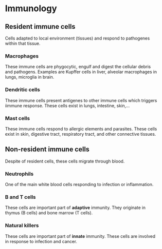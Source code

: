 
# Immunology  
## Resident immune cells  
Cells adapted to local environment (tissues) and respond to pathogenes within that tissue.   
### Macrophages  
These immune cells are phygocytic, engulf and digest the cellular debris and pathogens.  Examples are Kupffer cells in liver, alveolar macrophages in lungs, microglia in brain.  
### Dendritic cells  
These immune cells present antigenes to other immune cells which triggers iimmune response.  These cells exist in lungs, intestine, skin,...   
### Mast cells  
These immune cells respond to allergic elements and parasites. These cells exist in skin, digestive tract, respiratory tract, and other connective tissues.  

## Non-resident immune cells
Despite of resident cells, these cells migrate through blood.  
### Neutrophils  
One of the main white blood cells responding to infection or inflammation.  
### B and T cells  
These cells are important part of **adaptive** immunity. They originate in thymus (B cells) and bone marrow (T cells).  
### Natural killers  
These cells are important part of **innate** immunity.  These cells are involved in response to infection and cancer.




